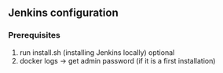 ## Jenkins configuration
### Prerequisites
1. run install.sh (installing Jenkins locally) optional
2. docker logs <customjenkins id> -> get admin password (if it is a first installation)
